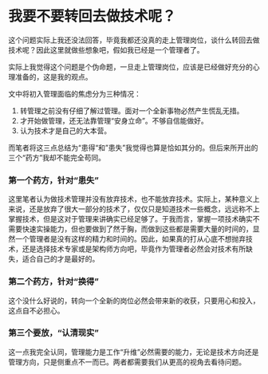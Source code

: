 # 我要不要转回去做技术呢？

这个问题实际上我还没法回答，毕竟我都还没真的走上管理岗位，谈什么转回去做技术呢？因此这里就做些想象吧，假如我已经是一个管理者了。

实际上我觉得这个问题是个伪命题，一旦走上管理岗位，应该是已经做好充分的心理准备的，这是我的观点。

文中将初入管理面临的焦虑分为三种情况：

1. 转管理之前没有仔细了解过管理。面对一个全新事物必然产生慌乱无措。
2. 才开始做管理，还无法靠管理“安身立命”。不够自信能做好。
3. 认为技术才是自己的大本营。

而笔者将这三点总结为“患得“和”患失”我觉得也算是恰如其分的。但后来所开出的三个“药方”我却不能完全苟同。

### 第一个药方，针对“患失”

这里笔者认为做技术管理并没有放弃技术，也不能放弃技术。实际上，某种意义上来说，还是放弃了很大一部分的技术了，仅仅只是知道技术一些概念，远远称不上掌握技术，但是这对于管理来讲确实已经足够了。于我而言，掌握一项技术确实不需要快速实操能力，但也要做到了然于胸，而做到这些都是需要大量的时间的，显然一个管理者是没有这样的精力和时间的。因此，如果真的打从心底不想抛弃技术，还是选择技术专家或是架构师方向吧，毕竟作为管理者必然会对技术有所缺失，适合自己的才是最好的。

### 第二个药方，针对“换得”

这个没什么好说的，转向一个全新的岗位必然会带来新的收获，只要用心和投入，这点自不必担心。

### 第三个要放，“认清现实”

这一点我完全认同，管理能力是工作“升维”必然需要的能力，无论是技术方向还是管理方向，只是侧重点不一而已。两者都需要我们从更高的视角去看待问题。

